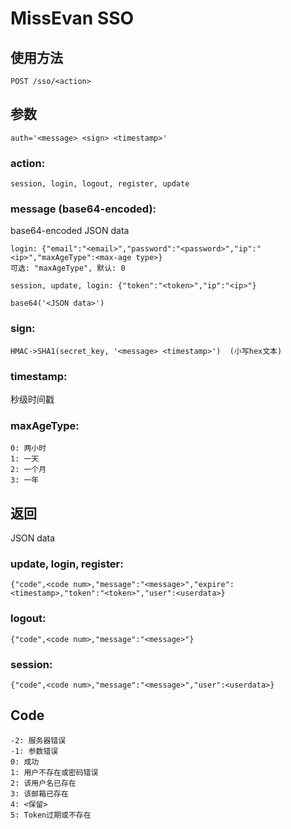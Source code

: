 # MissEvan SSO

## 使用方法

```
POST /sso/<action>
```

## 参数

```
auth='<message> <sign> <timestamp>'
```

### action:

```
session, login, logout, register, update
```

### message (base64-encoded):

base64-encoded JSON data

```
login: {"email":"<email>","password":"<password>","ip":"<ip>","maxAgeType":<max-age type>}
可选: "maxAgeType", 默认: 0

session, update, login: {"token":"<token>","ip":"<ip>"}

base64('<JSON data>')
```

### sign:

```
HMAC->SHA1(secret_key, '<message> <timestamp>')  (小写hex文本)
```

### timestamp:

秒级时间戳

### maxAgeType:

```
0: 两小时
1: 一天
2: 一个月
3: 一年
```

## 返回

JSON data

### update, login, register:

```
{"code",<code num>,"message":"<message>","expire":<timestamp>,"token":"<token>","user":<userdata>}
```

### logout:

```
{"code",<code num>,"message":"<message>"}
```

### session:

```
{"code",<code num>,"message":"<message>","user":<userdata>}
```

## Code

```
-2: 服务器错误
-1: 参数错误
0: 成功
1: 用户不存在或密码错误
2: 该用户名已存在
3: 该邮箱已存在
4: <保留>
5: Token过期或不存在
```
